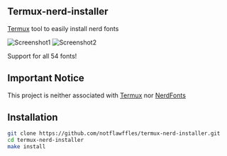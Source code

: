 ## Termux-nerd-installer
[Termux](https://github.com/termux/termux-app) tool to easily install nerd fonts

![Screenshot1](https://raw.githubusercontent.com/NotFlawffles/termux-nerd-installer/main/screenshots/screenshot1.jpg)
![Screenshot2](https://raw.githubusercontent.com/NotFlawffles/termux-nerd-installer/main/screenshots/screenshot2.jpg)

Support for all 54 fonts!

## Important Notice
This project is neither associated with [Termux](https://github.com/termux/termux-app) nor [NerdFonts](https://github.com/ryanoasis/nerd-fonts)

## Installation
```sh
git clone https://github.com/notflawffles/termux-nerd-installer.git
cd termux-nerd-installer
make install
```
